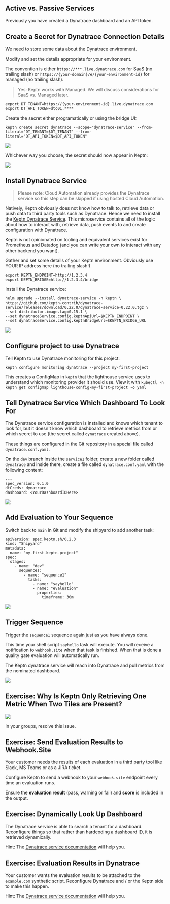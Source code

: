 ## Active vs. Passive Services

Previously you have created a Dynatrace dashboard and an API token.

## Create a Secret for Dynatrace Connection Details

We need to store some data about the Dynatrace environment.

Modify and set the details appropriate for your environment.

The convention is either `https://***.live.dynatrace.com` for SaaS (no trailing slash) or `https://{your-domain}/e/{your-environment-id}` for managed (no trailing slash).

> Yes: Keptn works with Managed. We will discuss considerations for SaaS vs. Managed later.

```
export DT_TENANT=https://{your-environment-id}.live.dynatrace.com
export DT_API_TOKEN=dtc01.****
```

Create the secret either programatically or using the bridge UI:
```
keptn create secret dynatrace --scope="dynatrace-service" --from-literal="DT_TENANT=$DT_TENANT" --from-literal="DT_API_TOKEN=$DT_API_TOKEN"
```

![](assets/images/quality-evaluation-1.png)

Whichever way you choose, the secret should now appear in Keptn:

![](assets/images/quality-evaluation-2.png)

## Install Dynatrace Service

> Please note: Cloud Automation already provides the Dynatrace service so this step can be skipped if using hosted Cloud Automation.

Natively, Keptn obviously does not know how to talk to, retrieve data or push data to third party tools such as Dynatrace. Hence we need to install the [Keptn Dynatrace Service](https://github.com/keptn-contrib/dynatrace-service). This microservice contains all of the logic about how to interact with, retrieve data, push events to and create configuration with Dynatrace.

Keptn is not opinionated on tooling and equivalent services exist for Prometheus and Datadog (and you can write your own to interact with any other backend you want).

Gather and set some details of your Keptn environment. Obviously use YOUR IP address here (no trailing slash!)

```
export KEPTN_ENDPOINT=http://1.2.3.4
export KEPTN_BRIDGE=http://1.2.3.4/bridge
```

Install the Dynatrace service:

```
helm upgrade --install dynatrace-service -n keptn \
https://github.com/keptn-contrib/dynatrace-service/releases/download/0.22.0/dynatrace-service-0.22.0.tgz \
--set distributor.image.tag=0.15.1 \
--set dynatraceService.config.keptnApiUrl=$KEPTN_ENDPOINT \
--set dynatraceService.config.keptnBridgeUrl=$KEPTN_BRIDGE_URL
```

![](assets/images/quality-evaluation-3.png)

## Configure project to use Dynatrace

Tell Keptn to use Dynatrace monitoring for this project:

```
keptn configure monitoring dynatrace --project my-first-project
```

This creates a ConfigMap in `keptn` that the lighthouse service uses to understand which monitoring provider it should use.
View it with `kubectl -n keptn get configmap lighthouse-config-my-first-project -o yaml`

## Tell Dynatrace Service Which Dashboard To Look For

The Dynatrace service configuration is installed and knows which tenant to look for, but it doesn't know which dashboard to retrieve metrics from or which secret to use (the secret called `dynatrace` created above).

These things are configured in the Git repository in a special file called `dynatrace.conf.yaml`.

On the `dev` branch inside the `service1` folder, create a new folder called `dynatrace` and inside there, create a file called `dynatrace.conf.yaml` with the following content:

```
---
spec_version: 0.1.0
dtCreds: dynatrace
dashboard: <YourDashboardIDHere>
```

![](assets/images/quality-evaluation-4.png)

## Add Evaluation to Your Sequence

Switch back to `main` in Git and modify the shipyard to add another task:

```
apiVersion: spec.keptn.sh/0.2.3
kind: "Shipyard"
metadata:
  name: "my-first-keptn-project"
spec:
  stages:
    - name: "dev"
      sequences:
        - name: "sequence1"
          tasks: 
            - name: "sayhello"
            - name: "evaluation"
              properties:
                timeframe: 30m
```

![](assets/images/quality-evaluation-5.png)

## Trigger Sequence

Trigger the `sequence1` sequence again just as you have always done.

This time your shell script `sayhello` task will execute. You will receive a notification to `webhook.site` when that task is finished. When that is done a quality gate evaluation will automatically run.

The Keptn dynatrace service will reach into Dynatrace and pull metrics from the nominated dashboard.

![](assets/images/quality-evaluation-6.png)

## Exercise: Why Is Keptn Only Retrieving One Metric When Two Tiles are Present?

![](assets/images/quality-evaluation-7.png)

In your groups, resolve this issue.

## Exercise: Send Evaluation Results to Webhook.Site

Your customer needs the results of each evaluation in a third party tool like Slack, MS Teams or as a JIRA ticket.

Configure Keptn to send a webhook to your `webhook.site` endpoint every time an evaluation runs.

Ensure the **evaluation result** (pass, warning or fail) and **score** is included in the output.

## Exercise: Dynamically Look Up Dashboard

The Dynatrace service is able to search a tenant for a dashboard. Reconfigure things so that rather than hardcoding a dashboard ID, it is retrieved dynamically.

Hint: The [Dynatrace service documentation](https://github.com/keptn-contrib/dynatrace-service) will help you.

## Exercise: Evaluation Results in Dynatrace

Your customer wants the evaluation results to be attached to the `example.com` synthetic script. Reconfigure Dynatrace and / or the Keptn side to make this happen.

Hint: The [Dynatrace service documentation](https://github.com/keptn-contrib/dynatrace-service) will help you.